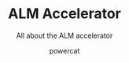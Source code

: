 ---
title: ALM Accelerator
subtitle: All about the ALM accelerator
tags: [features]
author: powercat
---